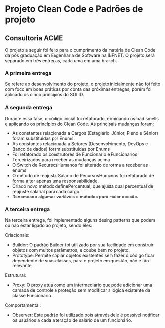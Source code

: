 # Projeto Clean Code e Padrões de projeto
## Consultoria ACME

O projeto a seguir foi feito para o cumprimento da matéria de Clean Code da pós graduação em Engenharia de Software na INFNET.
O projeto será separado em três entregas, cada uma em uma branch.

### A primeira entrega 
Se refere ao desenvolvimento do projeto, o projeto inicialmente não foi feito com foco em boas práticas por conta das próximas entregas, porém foi aplicado os cinco principios do SOLID.

### A segunda entrega
Durante essa fase, o código inicial foi refatorado, eliminando os bad smells e aplicando os princípios do Clean Code. As principais mudanças foram:

- As constantes relacionada a Cargos (Estagiário, Júnior, Pleno e Sênior) foram substituidas por Enums.
- As constantes relacionada a Setores (Desenvolvimento, DevOps e Banco de dados) foram substituidas por Enums.
- Foi refatorado os construtores de Funcionario e Funcionarios Terceirizados para receber as mudanças acima.
- O Switch de RecursosHumanos foi alterado de forma a receber as enums.
- O método de reajustarSalario de RecursosHumanos foi refatorado de forma a ter apenas uma responsabilidade.
- Criado novo método definePercentual, que ajusta qual percentual de reajuste salarial para cada cargo.
- Renomeado algumas variáveis e métodos para maior coesão.

### A terceira entrega
Na terceira entrega, foi implementado alguns desing patterns que podem ou não estar ligado ao projeto, sendo eles:

Criacionais:
- Builder: O padrão Builder foi utilizado por sua facilidade em construir objetos com muitos parâmetros, e coube bem no projeto.
- Prototype: Permite copiar objetos existentes sem fazer o código ficar dependente de suas classes, para o projeto em questão, não é tão relevante.

Estrutural:
- Proxy: O proxy atua como um intermediário que pode adicionar uma camada de controle e proteção sem modificar a lógica existente da classe Funcionario.

Comportamental:
- Observer: Este padrão foi utilizado pois através dele é possível notificar os usuários a cada alteração de salário de um funcionário.
